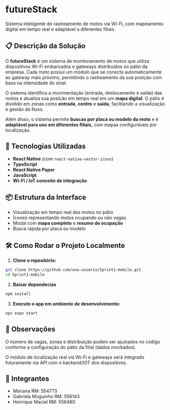 # futureStack

Sistema inteligente de rastreamento de motos via Wi-Fi, com mapeamento digital em tempo real e adaptável a diferentes filiais.

## 📋 Descrição da Solução

O **futureStack** é um sistema de monitoramento de motos que utiliza dispositivos Wi-Fi embarcados e gateways distribuídos no pátio da empresa. Cada moto possui um módulo que se conecta automaticamente ao gateway mais próximo, permitindo o rastreamento da sua posição com base na intensidade do sinal.

O sistema identifica a movimentação (entrada, deslocamento e saída) das motos e atualiza sua posição em tempo real em um **mapa digital**. O pátio é dividido em zonas como **entrada**, **centro** e **saída**, facilitando a visualização e gestão de fluxo.

Além disso, o sistema permite **buscas por placa ou modelo da moto** e é **adaptável para uso em diferentes filiais**, com mapas configuráveis por localização.

## 🚀 Tecnologias Utilizadas

- **React Native** (com `react-native-vector-icons`)
- **TypeScript**
- **React Native Paper**
- **JavaScript**
- **Wi-Fi / IoT conceito de integração**

## 📦 Estrutura da Interface

- Visualização em tempo real das motos no pátio
- Ícones representando motos ocupando ou não vagas
- Modal com **mapa completo** e **resumo de ocupação**
- Busca rápida por placa ou modelo

## 🛠️ Como Rodar o Projeto Localmente

1. **Clone o repositório:**

```bash
git clone https://github.com/seu-usuario/Sprint1-mobile.git
cd Sprint1-mobile
```

2. **Baixar dependecias**

```bash
npm install
```

3. **Execute o app em ambiente de desenvolvimento:**

```bash
npx expo start
```

## 📌 Observações

O número de vagas, zonas e distribuição podem ser ajustados no código conforme a configuração do pátio da filial (dados mockados).

O módulo de localização real via Wi-Fi e gateways será integrado futuramente via API com o backend/IOT dos dispositivos.

## 👥 Integrantes

- Mariana RM: 554773
- Gabriela Moguinho RM: 556143
- Henrique Maciel RM: 556480
